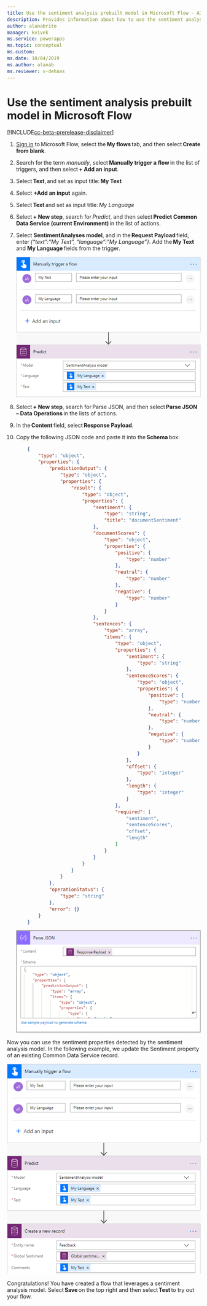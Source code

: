```yaml
---
title: Use the sentiment analysis prebuilt model in Microsoft Flow - AI Builder | Microsoft Docs
description: Provides information about how to use the sentiment analysis prebuilt model in your Flows
author: alanabrito
manager: kvivek
ms.service: powerapps
ms.topic: conceptual
ms.custom: 
ms.date: 10/04/2019
ms.author: alanab
ms.reviewer: v-dehaas
---
```



# Use the sentiment analysis prebuilt model in Microsoft Flow

[!INCLUDE[cc-beta-prerelease-disclaimer](./includes/cc-beta-prerelease-disclaimer.md)]

1. [Sign in](https://flow.microsoft.com/signin) to Microsoft Flow, select the **My flows** tab, and then select **Create from blank**.
1. Search for the term *manually*, select **Manually trigger a flow** in the list of triggers, and then select **+ Add an input**.
1. Select **Text**, and set as input title: **My Text**
1. Select **+Add an input** again.
1. Select **Text** and set as input title: *My Language*
1. Select **+ New step**, search for *Predict*, and then select **Predict Common Data Service (current Environment)** in the list of actions.
1. Select **SentimentAnalyses model**, and in the **Request Payload** field, enter *{“text”:”My Text”, “language”:”My Language”}*. Add the **My Text** and **My Language** fields from the trigger.

   ![Manually trigger flow screen](media/flow-sentiment-analysis.png "Manually trigger flow screen")
   
1. Select **+ New step**, search for Parse JSON, and then select **Parse JSON – Data Operations** in the lists of actions.
1. In the **Content** field, select **Response Payload**.
1. Copy the following JSON code and paste it into the **Schema** box: 
 
    ```JSON
        { 
            "type": "object", 
            "properties": { 
                "predictionOutput": { 
                    "type": "object", 
                    "properties": { 
                        "result": { 
                            "type": "object", 
                            "properties": { 
                                "sentiment": { 
                                    "type": "string", 
                                    "title": "documentSentiment" 
                                }, 
                                "documentScores": { 
                                    "type": "object", 
                                    "properties": { 
                                        "positive": { 
                                            "type": "number" 
                                        }, 
                                        "neutral": { 
                                            "type": "number" 
                                        }, 
                                        "negative": { 
                                            "type": "number" 
                                        } 
                                    } 
                                }, 
                                "sentences": { 
                                    "type": "array", 
                                    "items": { 
                                        "type": "object", 
                                        "properties": { 
                                            "sentiment": { 
                                                "type": "string" 
                                            }, 
                                            "sentenceScores": { 
                                                "type": "object", 
                                                "properties": { 
                                                    "positive": { 
                                                        "type": "number" 
                                                    }, 
                                                    "neutral": { 
                                                        "type": "number" 
                                                    }, 
                                                    "negative": { 
                                                        "type": "number" 
                                                    } 
                                                } 
                                            }, 
                                            "offset": { 
                                                "type": "integer" 
                                            }, 
                                            "length": { 
                                                "type": "integer" 
                                            } 
                                        }, 
                                        "required": [ 
                                            "sentiment", 
                                            "sentenceScores", 
                                            "offset", 
                                            "length" 
                                        ] 
                                    } 
                                } 
                            } 
                        } 
                    } 
                }, 
                "operationStatus": { 
                    "type": "string" 
                }, 
                "error": {} 
            } 
        }
    ```

   ![Parse JSON screen](media/flow-parse-json-2.png "Parse JSON screen")

Now you can use the sentiment properties detected by the sentiment analysis model. In the following example, we update the Sentiment property of an existing Common Data Service record. 

![Update record](media/flow-update-sentiment.png "Update record")

Congratulations! You have created a flow that leverages a sentiment analysis model. Select **Save** on the top right and then select **Test** to try out your flow.
